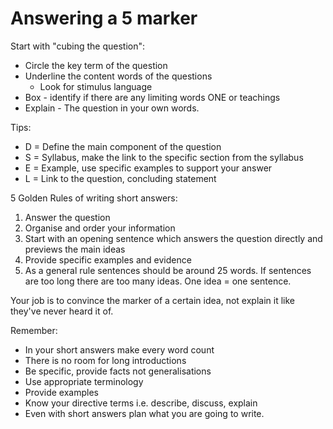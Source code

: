 # Answering a 5 marker
Start with "cubing the question":
- Circle the key term of the question
- Underline the content words of the questions
	- Look for stimulus language
- Box - identify if there are any limiting words ONE or teachings
- Explain - The question in your own words.

Tips:
- D = Define the main component of the question
- S = Syllabus, make the link to the specific section from the syllabus
- E = Example, use specific examples to support your answer
- L = Link to the question, concluding statement

5 Golden Rules of writing short answers:
1. Answer the question
2. Organise and order your information
3. Start with an opening sentence which answers the question directly and previews the main ideas
4. Provide specific examples and evidence
5. As a general rule sentences should be around 25 words. If sentences are too long there are too many ideas. One idea = one sentence.

Your job is to convince the marker of a certain idea, not explain it like they've never heard it of.

Remember:
- In your short answers make every word count
- There is no room for long introductions
- Be specific, provide facts not generalisations
- Use appropriate terminology
- Provide examples
- Know your directive terms i.e. describe, discuss, explain
- Even with short answers plan what you are going to write.